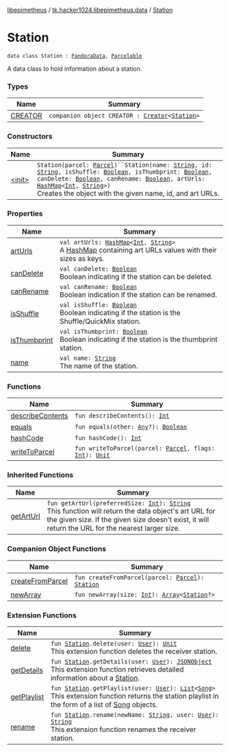 [libepimetheus](../../index.md) / [tk.hacker1024.libepimetheus.data](../index.md) / [Station](./index.md)

# Station

`data class Station : `[`PandoraData`](../-pandora-data/index.md)`, `[`Parcelable`](https://developer.android.com/reference/android/os/Parcelable.html)

A data class to hold information about a station.

### Types

| Name | Summary |
|---|---|
| [CREATOR](-c-r-e-a-t-o-r/index.md) | `companion object CREATOR : `[`Creator`](https://developer.android.com/reference/android/os/Parcelable/Creator.html)`<`[`Station`](./index.md)`>` |

### Constructors

| Name | Summary |
|---|---|
| [&lt;init&gt;](-init-.md) | `Station(parcel: `[`Parcel`](https://developer.android.com/reference/android/os/Parcel.html)`)``Station(name: `[`String`](https://kotlinlang.org/api/latest/jvm/stdlib/kotlin/-string/index.html)`, id: `[`String`](https://kotlinlang.org/api/latest/jvm/stdlib/kotlin/-string/index.html)`, isShuffle: `[`Boolean`](https://kotlinlang.org/api/latest/jvm/stdlib/kotlin/-boolean/index.html)`, isThumbprint: `[`Boolean`](https://kotlinlang.org/api/latest/jvm/stdlib/kotlin/-boolean/index.html)`, canDelete: `[`Boolean`](https://kotlinlang.org/api/latest/jvm/stdlib/kotlin/-boolean/index.html)`, canRename: `[`Boolean`](https://kotlinlang.org/api/latest/jvm/stdlib/kotlin/-boolean/index.html)`, artUrls: `[`HashMap`](https://kotlinlang.org/api/latest/jvm/stdlib/kotlin.collections/-hash-map/index.html)`<`[`Int`](https://kotlinlang.org/api/latest/jvm/stdlib/kotlin/-int/index.html)`, `[`String`](https://kotlinlang.org/api/latest/jvm/stdlib/kotlin/-string/index.html)`>)`<br>Creates the object with the given name, id, and art URLs. |

### Properties

| Name | Summary |
|---|---|
| [artUrls](art-urls.md) | `val artUrls: `[`HashMap`](https://kotlinlang.org/api/latest/jvm/stdlib/kotlin.collections/-hash-map/index.html)`<`[`Int`](https://kotlinlang.org/api/latest/jvm/stdlib/kotlin/-int/index.html)`, `[`String`](https://kotlinlang.org/api/latest/jvm/stdlib/kotlin/-string/index.html)`>`<br>A [HashMap](https://kotlinlang.org/api/latest/jvm/stdlib/kotlin.collections/-hash-map/index.html) containing art URLs values with their sizes as keys. |
| [canDelete](can-delete.md) | `val canDelete: `[`Boolean`](https://kotlinlang.org/api/latest/jvm/stdlib/kotlin/-boolean/index.html)<br>Boolean indicating if the station can be deleted. |
| [canRename](can-rename.md) | `val canRename: `[`Boolean`](https://kotlinlang.org/api/latest/jvm/stdlib/kotlin/-boolean/index.html)<br>Boolean indication if the station can be renamed. |
| [isShuffle](is-shuffle.md) | `val isShuffle: `[`Boolean`](https://kotlinlang.org/api/latest/jvm/stdlib/kotlin/-boolean/index.html)<br>Boolean indicating if the station is the Shuffle/QuickMix station. |
| [isThumbprint](is-thumbprint.md) | `val isThumbprint: `[`Boolean`](https://kotlinlang.org/api/latest/jvm/stdlib/kotlin/-boolean/index.html)<br>Boolean indicating if the station is the thumbprint station. |
| [name](name.md) | `val name: `[`String`](https://kotlinlang.org/api/latest/jvm/stdlib/kotlin/-string/index.html)<br>The name of the station. |

### Functions

| Name | Summary |
|---|---|
| [describeContents](describe-contents.md) | `fun describeContents(): `[`Int`](https://kotlinlang.org/api/latest/jvm/stdlib/kotlin/-int/index.html) |
| [equals](equals.md) | `fun equals(other: `[`Any`](https://kotlinlang.org/api/latest/jvm/stdlib/kotlin/-any/index.html)`?): `[`Boolean`](https://kotlinlang.org/api/latest/jvm/stdlib/kotlin/-boolean/index.html) |
| [hashCode](hash-code.md) | `fun hashCode(): `[`Int`](https://kotlinlang.org/api/latest/jvm/stdlib/kotlin/-int/index.html) |
| [writeToParcel](write-to-parcel.md) | `fun writeToParcel(parcel: `[`Parcel`](https://developer.android.com/reference/android/os/Parcel.html)`, flags: `[`Int`](https://kotlinlang.org/api/latest/jvm/stdlib/kotlin/-int/index.html)`): `[`Unit`](https://kotlinlang.org/api/latest/jvm/stdlib/kotlin/-unit/index.html) |

### Inherited Functions

| Name | Summary |
|---|---|
| [getArtUrl](../-pandora-data/get-art-url.md) | `fun getArtUrl(preferredSize: `[`Int`](https://kotlinlang.org/api/latest/jvm/stdlib/kotlin/-int/index.html)`): `[`String`](https://kotlinlang.org/api/latest/jvm/stdlib/kotlin/-string/index.html)<br>This function will return the data object's art URL for the given size. If the given size doesn't exist, it will return the URL for the nearest larger size. |

### Companion Object Functions

| Name | Summary |
|---|---|
| [createFromParcel](create-from-parcel.md) | `fun createFromParcel(parcel: `[`Parcel`](https://developer.android.com/reference/android/os/Parcel.html)`): `[`Station`](./index.md) |
| [newArray](new-array.md) | `fun newArray(size: `[`Int`](https://kotlinlang.org/api/latest/jvm/stdlib/kotlin/-int/index.html)`): `[`Array`](https://kotlinlang.org/api/latest/jvm/stdlib/kotlin/-array/index.html)`<`[`Station`](./index.md)`?>` |

### Extension Functions

| Name | Summary |
|---|---|
| [delete](../../tk.hacker1024.libepimetheus/delete.md) | `fun `[`Station`](./index.md)`.delete(user: `[`User`](../../tk.hacker1024.libepimetheus/-user/index.md)`): `[`Unit`](https://kotlinlang.org/api/latest/jvm/stdlib/kotlin/-unit/index.html)<br>This extension function deletes the receiver station. |
| [getDetails](../../tk.hacker1024.libepimetheus/get-details.md) | `fun `[`Station`](./index.md)`.getDetails(user: `[`User`](../../tk.hacker1024.libepimetheus/-user/index.md)`): `[`JSONObject`](https://developer.android.com/reference/org/json/JSONObject.html)<br>This extension function retrieves detailed information about a [Station](./index.md). |
| [getPlaylist](../../tk.hacker1024.libepimetheus/get-playlist.md) | `fun `[`Station`](./index.md)`.getPlaylist(user: `[`User`](../../tk.hacker1024.libepimetheus/-user/index.md)`): `[`List`](https://kotlinlang.org/api/latest/jvm/stdlib/kotlin.collections/-list/index.html)`<`[`Song`](../-song/index.md)`>`<br>This extension function returns the station playlist in the form of a list of [Song](../-song/index.md) objects. |
| [rename](../../tk.hacker1024.libepimetheus/rename.md) | `fun `[`Station`](./index.md)`.rename(newName: `[`String`](https://kotlinlang.org/api/latest/jvm/stdlib/kotlin/-string/index.html)`, user: `[`User`](../../tk.hacker1024.libepimetheus/-user/index.md)`): `[`String`](https://kotlinlang.org/api/latest/jvm/stdlib/kotlin/-string/index.html)<br>This extension function renames the receiver station. |
